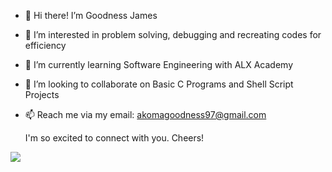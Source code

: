 - 👋 Hi there! I’m Goodness James
- 👀 I’m interested in problem solving, debugging and recreating codes for efficiency
- 🌱 I’m currently learning Software Engineering with ALX Academy
- 💞️ I’m looking to collaborate on Basic C Programs and Shell Script Projects
- 📫 Reach me via my email: akomagoodness97@gmail.com

     I'm so excited to connect with you. Cheers!
     
![](https://komarev.com/ghpvc/?username=GoodnessJames&style=flat-square)
